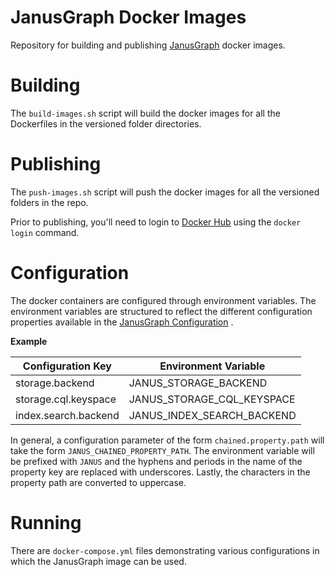 # JanusGraph Docker Images #

Repository for building and publishing [JanusGraph][JG] docker images.

# Building #

The `build-images.sh` script will build the docker images for all the Dockerfiles in the versioned
folder directories.

# Publishing #

The `push-images.sh` script will push the docker images for all the versioned folders in the repo.

Prior to publishing, you'll need to login to [Docker Hub][DH] using the `docker login` command.

# Configuration #

The docker containers are configured through environment variables. The environment variables are 
structured to reflect the different configuration properties available in the 
[JanusGraph Configuration][JG_CONFIG] .

**Example**

| Configuration Key       | Environment Variable        |
| ----------------------- | --------------------------- |
| storage.backend         | JANUS_STORAGE_BACKEND       |
| storage.cql.keyspace    | JANUS_STORAGE_CQL_KEYSPACE  |
| index.search.backend    | JANUS_INDEX_SEARCH_BACKEND  |


In general, a configuration parameter of the form `chained.property.path` will take the form
`JANUS_CHAINED_PROPERTY_PATH`. The environment variable will be prefixed with `JANUS` and the 
hyphens and periods in the name of the property key are replaced with underscores. Lastly, the
characters in the property path are converted to uppercase.

# Running #

There are `docker-compose.yml` files demonstrating various configurations in which the JanusGraph
image can be used. 


[JG]: http://janusgraph.org/
[JG_CONFIG]: https://docs.janusgraph.org/latest/config-ref.html
[DH]: https://hub.docker.com/